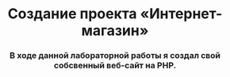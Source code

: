 <h1 align="center">Создание проекта «Интернет-магазин»</h1>
<h3 align="center">В ходе данной лабораторной работы я создал свой собсвенный веб-сайт на PHP.
</h3>